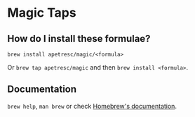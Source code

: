 # Magic Taps

## How do I install these formulae?

`brew install apetresc/magic/<formula>`

Or `brew tap apetresc/magic` and then `brew install <formula>`.

## Documentation

`brew help`, `man brew` or check [Homebrew's documentation](https://docs.brew.sh).
